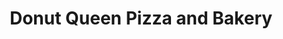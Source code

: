 ---
title: "Donut Queen Pizza and Bakery"
url: /portland/donut-queen-pizza-and-bakery/
shop: Bäckerei
---